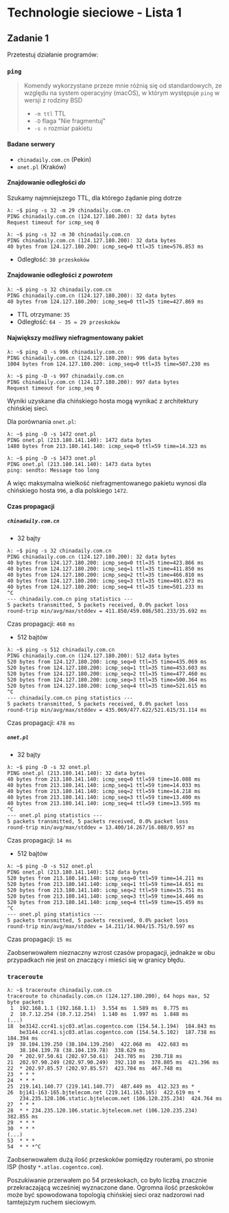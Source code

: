 # Technologie sieciowe - Lista 1
## Zadanie 1
Przetestuj działanie programów:
### `ping`
> Komendy wykorzystane przeze mnie różnią się od standardowych, ze względu na system operacyjny (macOS), w którym występuje `ping` w wersji z rodziny BSD
>+ `-m ttl` TTL
>+ `-D` flaga "Nie fragmentuj"
>+ `-s n` rozmiar pakietu 

#### Badane serwery
* `chinadaily.com.cn` (Pekin)
* `onet.pl` (Kraków)   

#### Znajdowanie odległości *do*
Szukamy najmniejszego TTL, dla którego żądanie ping dotrze
```console
λ: ~$ ping -s 32 -m 29 chinadaily.com.cn
PING chinadaily.com.cn (124.127.180.200): 32 data bytes
Request timeout for icmp_seq 0
```

```console
λ: ~$ ping -s 32 -m 30 chinadaily.com.cn
PING chinadaily.com.cn (124.127.180.200): 32 data bytes
40 bytes from 124.127.180.200: icmp_seq=0 ttl=35 time=576.853 ms
```

* Odległość: `30 przeskoków`

#### Znajdowanie odległości *z powrotem*
```console
λ: ~$ ping -s 32 chinadaily.com.cn
PING chinadaily.com.cn (124.127.180.200): 32 data bytes
40 bytes from 124.127.180.200: icmp_seq=0 ttl=35 time=427.869 ms
```

* TTL otrzymane: `35`
* Odległość: `64 - 35 = 29 przeskoków` 

#### Największy możliwy niefragmentowany pakiet
```console
λ: ~$ ping -D -s 996 chinadaily.com.cn
PING chinadaily.com.cn (124.127.180.200): 996 data bytes
1004 bytes from 124.127.180.200: icmp_seq=0 ttl=35 time=507.230 ms
```

```console
λ: ~$ ping -D -s 997 chinadaily.com.cn
PING chinadaily.com.cn (124.127.180.200): 997 data bytes
Request timeout for icmp_seq 0
```

Wyniki uzyskane dla chińskiego hosta mogą wynikać z architektury chińskiej sieci.

Dla porównania `onet.pl`:

```console
λ: ~$ ping -D -s 1472 onet.pl
PING onet.pl (213.180.141.140): 1472 data bytes
1480 bytes from 213.180.141.140: icmp_seq=0 ttl=59 time=14.323 ms
```

```console
λ: ~$ ping -D -s 1473 onet.pl
PING onet.pl (213.180.141.140): 1473 data bytes
ping: sendto: Message too long
```

A więc maksymalna wielkość niefragmentowanego pakietu wynosi dla chińskiego hosta `996`, a dla polskiego `1472`.

#### Czas propagacji
##### `chinadaily.com.cn`
* 32 bajty
```console
λ: ~$ ping -s 32 chinadaily.com.cn
PING chinadaily.com.cn (124.127.180.200): 32 data bytes
40 bytes from 124.127.180.200: icmp_seq=0 ttl=35 time=423.866 ms
40 bytes from 124.127.180.200: icmp_seq=1 ttl=35 time=411.850 ms
40 bytes from 124.127.180.200: icmp_seq=2 ttl=35 time=466.810 ms
40 bytes from 124.127.180.200: icmp_seq=3 ttl=35 time=491.673 ms
40 bytes from 124.127.180.200: icmp_seq=4 ttl=35 time=501.233 ms
^C
--- chinadaily.com.cn ping statistics ---
5 packets transmitted, 5 packets received, 0.0% packet loss
round-trip min/avg/max/stddev = 411.850/459.086/501.233/35.692 ms
```

Czas propagacji: `460 ms`

* 512 bajtów
```console
λ: ~$ ping -s 512 chinadaily.com.cn
PING chinadaily.com.cn (124.127.180.200): 512 data bytes
520 bytes from 124.127.180.200: icmp_seq=0 ttl=35 time=435.069 ms
520 bytes from 124.127.180.200: icmp_seq=1 ttl=35 time=453.603 ms
520 bytes from 124.127.180.200: icmp_seq=2 ttl=35 time=477.460 ms
520 bytes from 124.127.180.200: icmp_seq=3 ttl=35 time=500.364 ms
520 bytes from 124.127.180.200: icmp_seq=4 ttl=35 time=521.615 ms
^C
--- chinadaily.com.cn ping statistics ---
5 packets transmitted, 5 packets received, 0.0% packet loss
round-trip min/avg/max/stddev = 435.069/477.622/521.615/31.114 ms
```

Czas propagacji: `478 ms`

##### `onet.pl`
* 32 bajty
```console
λ: ~$ ping -D -s 32 onet.pl
PING onet.pl (213.180.141.140): 32 data bytes
40 bytes from 213.180.141.140: icmp_seq=0 ttl=59 time=16.088 ms
40 bytes from 213.180.141.140: icmp_seq=1 ttl=59 time=14.033 ms
40 bytes from 213.180.141.140: icmp_seq=2 ttl=59 time=14.218 ms
40 bytes from 213.180.141.140: icmp_seq=3 ttl=59 time=13.400 ms
40 bytes from 213.180.141.140: icmp_seq=4 ttl=59 time=13.595 ms
^C
--- onet.pl ping statistics ---
5 packets transmitted, 5 packets received, 0.0% packet loss
round-trip min/avg/max/stddev = 13.400/14.267/16.088/0.957 ms
```

Czas propagacji: `14 ms`

* 512 bajtów
```console
λ: ~$ ping -D -s 512 onet.pl
PING onet.pl (213.180.141.140): 512 data bytes
520 bytes from 213.180.141.140: icmp_seq=0 ttl=59 time=14.211 ms
520 bytes from 213.180.141.140: icmp_seq=1 ttl=59 time=14.651 ms
520 bytes from 213.180.141.140: icmp_seq=2 ttl=59 time=15.751 ms
520 bytes from 213.180.141.140: icmp_seq=3 ttl=59 time=14.446 ms
520 bytes from 213.180.141.140: icmp_seq=4 ttl=59 time=15.459 ms
^C
--- onet.pl ping statistics ---
5 packets transmitted, 5 packets received, 0.0% packet loss
round-trip min/avg/max/stddev = 14.211/14.904/15.751/0.597 ms
```

Czas propagacji: `15 ms`

Zaobserwowałem nieznaczny wzrost czasów propagacji, jednakże w obu przypadkach nie jest on znaczący i mieści się w granicy błędu.

### `traceroute`
```console
λ: ~$ traceroute chinadaily.com.cn
traceroute to chinadaily.com.cn (124.127.180.200), 64 hops max, 52 byte packets
 1  192.168.1.1 (192.168.1.1)  3.554 ms  1.589 ms  0.775 ms
 2  10.7.12.254 (10.7.12.254)  1.140 ms  1.997 ms  1.848 ms
(...)
18  be3142.ccr41.sjc03.atlas.cogentco.com (154.54.1.194)  184.843 ms
    be3144.ccr41.sjc03.atlas.cogentco.com (154.54.5.102)  187.738 ms  184.394 ms
19  38.104.139.250 (38.104.139.250)  422.068 ms  422.683 ms
    38.104.139.78 (38.104.139.78)  338.629 ms
20  * 202.97.50.61 (202.97.50.61)  243.705 ms  230.718 ms
21  202.97.90.249 (202.97.90.249)  392.110 ms  378.805 ms  421.396 ms
22  * 202.97.85.57 (202.97.85.57)  423.704 ms  467.748 ms
23  * * *
24  * * *
25  219.141.140.77 (219.141.140.77)  487.449 ms  412.323 ms *
26  bj141-163-165.bjtelecom.net (219.141.163.165)  422.619 ms *
    234.235.120.106.static.bjtelecom.net (106.120.235.234)  424.764 ms
27  * * *
28  * * 234.235.120.106.static.bjtelecom.net (106.120.235.234)  382.855 ms
29  * * *
30  * * *
(...)
53  * * *
54  * * *^C
```

Zaobserwowałem dużą ilość przeskoków pomiędzy routerami, po stronie ISP (hosty `*.atlas.cogentco.com`).

Poszukiwanie przerwałem po 54 przeskokach, co było liczbą znacznie przekraczającą wcześniej wyznaczone dane. Ogromna ilość przeskoków może być spowodowana topologią chińskiej sieci oraz nadzorowi nad tamtejszym ruchem sieciowym.